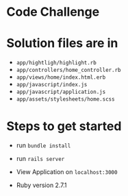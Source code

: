# Code Challenge

# Solution files are in 
* `app/hightligh/highlight.rb`
* `app/controllers/home_controller.rb`
* `app/views/home/index.html.erb`
* `app/javascript/index.js`
* `app/javascript/application.js`
* `app/assets/stylesheets/home.scss`

# Steps to get started

* run `bundle install`

* run `rails server`

* View Application on `localhost:3000`

* Ruby version
 2.7.1
